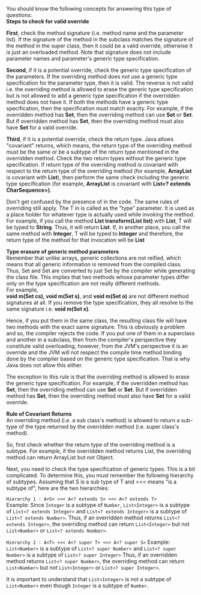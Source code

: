 You should know the following concepts for answering this type of questions:<br>
**Steps to check for valid override**

**First**, check the method signature (i.e. method name and the parameter list). If the signature of the method in the subclass matches the signature of the method in the super class, then it could be a valid override, otherwise it is just an overloaded method. Note that signature does not include parameter names and parameter's generic type specification.

**Second**, if it is a potential override, check the generic type specification of the parameters. If the overriding method does not use a generic type specification for the parameter type, then it is valid. The reverse is not valid i.e. the overriding method is allowed to erase the generic type specification but is not allowed to add a generic type specification if the overridden method does not have it. If both the methods have a generic type specification, then the specification must match exactly. For example, if the overridden method has **Set<Integer>**, then the overriding method can use **Set** or **Set<Integer>**. But if overridden method has **Set**, then the overriding method must also have **Set** for a valid override.

**Third**, if it is a potential override, check the return type. Java allows "covariant" returns, which means, the return type of the overriding method must be the same or be a subtype of the return type mentioned in the overridden method. Check the two return types without the generic type specification. If return type of the overriding method is covariant with respect to the return type of the overriding method (for example, **ArrayList** is covariant with **List**), then perform the same check including the generic type specification (for example, **ArrayList<CharSequence>** is covariant with **List<? extends CharSequence>)**.

Don't get confused by the presence of **<T>** in the code. The same rules of overriding still apply. The T in **<T>** is called as the "type" parameter. It is used as a place holder for whatever type is actually used while invoking the method. For example, if you call the method **<T> List<T> transform(List<T> list)** with **List<String>**, T will be typed to **String**. Thus, it will return **List<String>**. If, in another place, you call the same method with **Integer**, T will be typed to **Integer** and therefore, the return type of the method for that invocation will be **List<Integer>**

**Type erasure of generic method parameters** <br>
Remember that unlike arrays, generic collections are not reified, which means that all generic information is removed from the compiled class. Thus, Set<CharSequence> and Set<String> are converted to just Set by the compiler while generating the class file. This implies that two methods whose parameter types differ only on the type specification are not really different methods. <br>
For example,<br>
**void m(Set<CharSequence> cs), void m(Set<String> s)**, and **void m(Set<SomeOtherClass> o)** are not different method signatures at all. If you remove the type specification, they all resolve to the same signature i.e. **void m(Set x)**.

Hence, if you put them in the same class, the resulting class file will have two methods with the exact same signature. This is obviously a problem and so, the compiler rejects the code. If you put one of them in a superclass and another in a subclass, then from the compiler's perspective they constitute valid overloading, however, from the JVM's perspective it is an override and the JVM will not respect the compile time method binding done by the compiler based on the generic type specification. That is why Java does not allow this either.

The exception to this rule is that the overriding method is allowed to erase the generic type specification. For example, if the overridden method has **Set<Integer>**, then the overriding method can use **Set** or **Set<Integer>**. But if overridden method has **Set**, then the overriding method must also have **Set** for a valid override.

**Rule of Covariant Returns**<br>
An overriding method (i.e. a sub class's method) is allowed to return a sub-type of the type returned by the overridden method (i.e. super class's method).

So, first check whether the return type of the overriding method is a subtype. For example, if the overridden method returns List, the overriding method can return ArrayList but not Object.

Next, you need to check the type specification of generic types. This is a bit complicated. To determine this, you must remember the following hierarchy of subtypes. Assuming that S is a sub type of T and <<< means "is a subtype of", here are the two hierarchies:

`Hierarchy 1 : A<S> <<< A<? extends S> <<< A<? extends T>`<br>
Example: Since `Integer` is a subtype of `Number`, `List<Integer>` is a subtype of `List<? extends Integer>` and `List<? extends Integer>` is a subtype of `List<? extends Number>`. Thus, if an overridden method returns `List<? extends Integer>`, the overriding method can return `List<Integer>` but not `List<Number>` or `List<? extends Number>`.

`Hierarchy 2 : A<T> <<< A<? super T> <<< A<? super S>`
Example: `List<Number>` is a subtype of `List<? super Number>` and `List<? super Number>` is a subtype of `List<? super Integer>` Thus, if an overridden method returns `List<? super Number>`, the overriding method can return `List<Number>` but not `List<Integer>` or `List<? super Integer>`.

It is important to understand that `List<Integer>` is not a subtype of `List<Number>` even though `Integer` is a subtype of `Number`.
